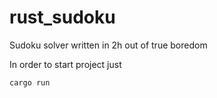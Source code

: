 # rust_sudoku
Sudoku solver written in 2h out of true boredom

In order to start project just 
```
cargo run
```
